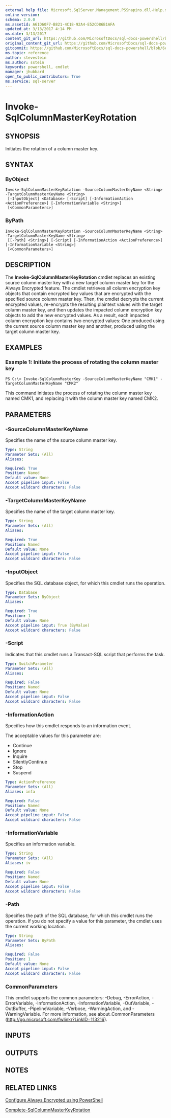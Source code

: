 ```yaml
---
external help file: Microsoft.SqlServer.Management.PSSnapins.dll-Help.xml
online version: 
schema: 2.0.0
ms.assetid: A61D60F7-B821-4C18-92A4-E52CD86B1AFA
updated_at: 3/13/2017 4:14 PM
ms.date: 3/13/2017
content_git_url: https://github.com/MicrosoftDocs/sql-docs-powershell/blob/master/sqlserver-cmdlets/sqlserver/vlatest/Invoke-SqlColumnMasterKeyRotation.md
original_content_git_url: https://github.com/MicrosoftDocs/sql-docs-powershell/blob/master/sqlserver-cmdlets/sqlserver/vlatest/Invoke-SqlColumnMasterKeyRotation.md
gitcommit: https://github.com/MicrosoftDocs/sql-docs-powershell/blob/6eefe64a0ce19459190f09768267a4c79f9a6af9/sqlserver-cmdlets/sqlserver/vlatest/Invoke-SqlColumnMasterKeyRotation.md
ms.topic: reference
author: stevestein
ms.author: sstein
keywords: powershell, cmdlet
manager: jhubbard
open_to_public_contributors: True
ms.service: sql-server
---
```


# Invoke-SqlColumnMasterKeyRotation

## SYNOPSIS
Initiates the rotation of a column master key.

## SYNTAX

### ByObject
```
Invoke-SqlColumnMasterKeyRotation -SourceColumnMasterKeyName <String> -TargetColumnMasterKeyName <String>
 [-InputObject] <Database> [-Script] [-InformationAction <ActionPreference>] [-InformationVariable <String>]
 [<CommonParameters>]
```

### ByPath
```
Invoke-SqlColumnMasterKeyRotation -SourceColumnMasterKeyName <String> -TargetColumnMasterKeyName <String>
 [[-Path] <String>] [-Script] [-InformationAction <ActionPreference>] [-InformationVariable <String>]
 [<CommonParameters>]
```

## DESCRIPTION
The **Invoke-SqlColumnMasterKeyRotation** cmdlet replaces an existing source column master key with a new target column master key for the Always Encrypted feature.
The cmdlet retrieves all column encryption key objects that contain encrypted key values that are encrypted with the specified source column master key.
Then, the cmdlet decrypts the current encrypted values, re-encrypts the resulting plaintext values with the target column master key, and then updates the impacted column encryption key objects to add the new encrypted values.
As a result, each impacted column encryption key contains two encrypted values: One produced using the current source column master key and another, produced using the target column master key.

## EXAMPLES

### Example 1: Initiate the process of rotating the column master key
```
PS C:\> Invoke-SqlColumnMasterKey -SourceColumnMasterKeyName "CMK1" -TargetColumnMasterKeyName "CMK2"
```

This command initiates the process of rotating the column master key named CMK1, and replacing it with the column master key named CMK2.

## PARAMETERS

### -SourceColumnMasterKeyName
Specifies the name of the source column master key.

```yaml
Type: String
Parameter Sets: (All)
Aliases: 

Required: True
Position: Named
Default value: None
Accept pipeline input: False
Accept wildcard characters: False
```

### -TargetColumnMasterKeyName
Specifies the name of the target column master key.

```yaml
Type: String
Parameter Sets: (All)
Aliases: 

Required: True
Position: Named
Default value: None
Accept pipeline input: False
Accept wildcard characters: False
```

### -InputObject
Specifies the SQL database object, for which this cmdlet runs the operation.

```yaml
Type: Database
Parameter Sets: ByObject
Aliases: 

Required: True
Position: 1
Default value: None
Accept pipeline input: True (ByValue)
Accept wildcard characters: False
```

### -Script
Indicates that this cmdlet runs a Transact-SQL script that performs the task.

```yaml
Type: SwitchParameter
Parameter Sets: (All)
Aliases: 

Required: False
Position: Named
Default value: None
Accept pipeline input: False
Accept wildcard characters: False
```

### -InformationAction
Specifies how this cmdlet responds to an information event.

The acceptable values for this parameter are:

- Continue
- Ignore
- Inquire
- SilentlyContinue
- Stop
- Suspend

```yaml
Type: ActionPreference
Parameter Sets: (All)
Aliases: infa

Required: False
Position: Named
Default value: None
Accept pipeline input: False
Accept wildcard characters: False
```

### -InformationVariable
Specifies an information variable.

```yaml
Type: String
Parameter Sets: (All)
Aliases: iv

Required: False
Position: Named
Default value: None
Accept pipeline input: False
Accept wildcard characters: False
```

### -Path
Specifies the path of the SQL database, for which this cmdlet runs the operation.
If you do not specify a value for this parameter, the cmdlet uses the current working location.

```yaml
Type: String
Parameter Sets: ByPath
Aliases: 

Required: False
Position: 1
Default value: None
Accept pipeline input: False
Accept wildcard characters: False
```

### CommonParameters
This cmdlet supports the common parameters: -Debug, -ErrorAction, -ErrorVariable, -InformationAction, -InformationVariable, -OutVariable, -OutBuffer, -PipelineVariable, -Verbose, -WarningAction, and -WarningVariable. For more information, see about_CommonParameters (http://go.microsoft.com/fwlink/?LinkID=113216).

## INPUTS

## OUTPUTS

## NOTES

## RELATED LINKS

[Configure Always Encrypted using PowerShell](https://msdn.microsoft.com/library/mt755926.aspx)

[Complete-SqlColumnMasterKeyRotation](xref:sqlserver/vlatest/Complete-SqlColumnMasterKeyRotation.md)
